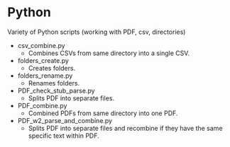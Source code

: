 # Python
Variety of Python scripts (working with PDF, csv, directories)
* csv_combine.py
  * Combines CSVs from same directory into a single CSV.
* folders_create.py
  * Creates folders.
* folders_rename.py
  * Renames folders.
* PDF_check_stub_parse.py
  * Splits PDF into separate files.
* PDF_combine.py
  * Combined PDFs from same directory into one PDF.
* PDF_w2_parse_and_combine.py
  * Splits PDF into separate files and recombine if they have the same specific text within PDF.
